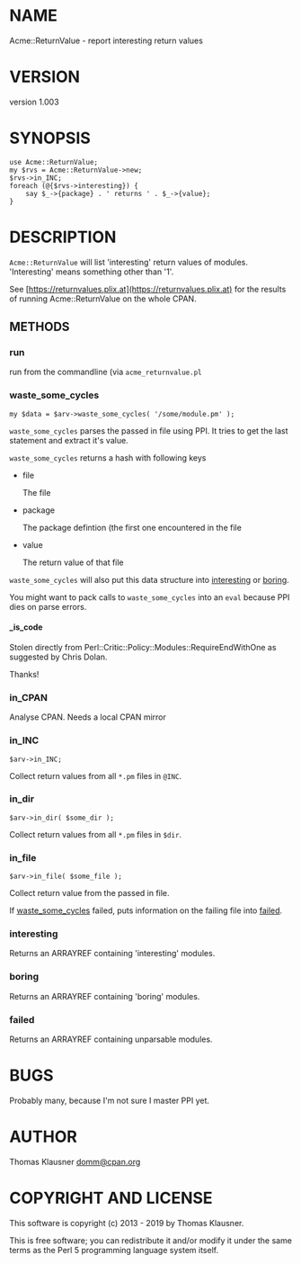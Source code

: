 # NAME

Acme::ReturnValue - report interesting return values

# VERSION

version 1.003

# SYNOPSIS

    use Acme::ReturnValue;
    my $rvs = Acme::ReturnValue->new;
    $rvs->in_INC;
    foreach (@{$rvs->interesting}) {
        say $_->{package} . ' returns ' . $_->{value};
    }

# DESCRIPTION

`Acme::ReturnValue` will list 'interesting' return values of modules.
'Interesting' means something other than '1'.

See [https://returnvalues.plix.at](https://returnvalues.plix.at) for the results of running Acme::ReturnValue on the whole CPAN.

## METHODS

### run

run from the commandline (via `acme_returnvalue.pl`

### waste\_some\_cycles

    my $data = $arv->waste_some_cycles( '/some/module.pm' );

`waste_some_cycles` parses the passed in file using PPI. It tries to
get the last statement and extract it's value.

`waste_some_cycles` returns a hash with following keys

- file

    The file

- package

    The package defintion (the first one encountered in the file

- value

    The return value of that file

`waste_some_cycles` will also put this data structure into
[interesting](https://metacpan.org/pod/interesting) or [boring](https://metacpan.org/pod/boring).

You might want to pack calls to `waste_some_cycles` into an `eval`
because PPI dies on parse errors.

#### \_is\_code

Stolen directly from Perl::Critic::Policy::Modules::RequireEndWithOne
as suggested by Chris Dolan.

Thanks!

### in\_CPAN

Analyse CPAN. Needs a local CPAN mirror

### in\_INC

    $arv->in_INC;

Collect return values from all `*.pm` files in `@INC`.

### in\_dir

    $arv->in_dir( $some_dir );

Collect return values from all `*.pm` files in `$dir`.

### in\_file

    $arv->in_file( $some_file );

Collect return value from the passed in file.

If [waste\_some\_cycles](https://metacpan.org/pod/waste_some_cycles) failed, puts information on the failing file into [failed](https://metacpan.org/pod/failed).

### interesting

Returns an ARRAYREF containing 'interesting' modules.

### boring

Returns an ARRAYREF containing 'boring' modules.

### failed

Returns an ARRAYREF containing unparsable modules.

# BUGS

Probably many, because I'm not sure I master PPI yet.

# AUTHOR

Thomas Klausner <domm@cpan.org>

# COPYRIGHT AND LICENSE

This software is copyright (c) 2013 - 2019 by Thomas Klausner.

This is free software; you can redistribute it and/or modify it under
the same terms as the Perl 5 programming language system itself.
